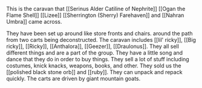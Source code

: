 This is the caravan that [[Serinus Alder Catiline of Nephrite]] [[Ogan the Flame Shell]] [[Lizee]] [[Sherrington (Sherry) Farehaven]] and [[Nahran Umbra]] came across. 

They have been set up around like store fronts and chairs. around the path from two carts being deconstructed. The caravan includes [[lil' ricky]], [[Big ricky]], [[Ricky]], [[Anthalora]], [[Geezer]], [[Draulonus]]. They all sell different things and are a part of the group. They have a little song and dance that they do in order to buy things. They sell a lot of stuff including costumes, knick knacks, weapons, books, and other. They sold us the [[polished black stone orb]] and [[ruby]]. They can unpack and repack quickly. The carts are driven by giant mountain goats. 